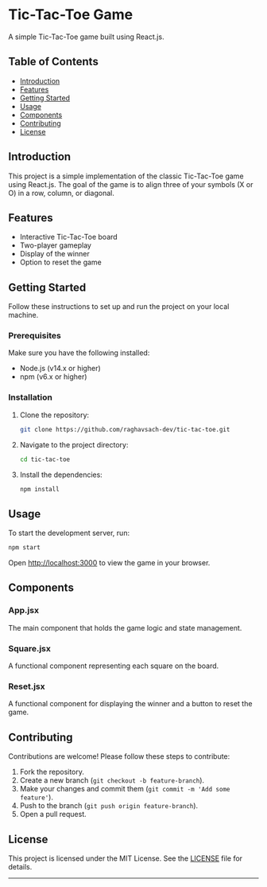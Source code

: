 # Tic-Tac-Toe Game

A simple Tic-Tac-Toe game built using React.js.

## Table of Contents

- [Introduction](#introduction)
- [Features](#features)
- [Getting Started](#getting-started)
- [Usage](#usage)
- [Components](#components)
- [Contributing](#contributing)
- [License](#license)

## Introduction

This project is a simple implementation of the classic Tic-Tac-Toe game using React.js. The goal of the game is to align three of your symbols (X or O) in a row, column, or diagonal.

## Features

- Interactive Tic-Tac-Toe board
- Two-player gameplay
- Display of the winner
- Option to reset the game

## Getting Started

Follow these instructions to set up and run the project on your local machine.

### Prerequisites

Make sure you have the following installed:

- Node.js (v14.x or higher)
- npm (v6.x or higher)

### Installation

1. Clone the repository:
   ```bash
   git clone https://github.com/raghavsach-dev/tic-tac-toe.git
   ```
2. Navigate to the project directory:
   ```bash
   cd tic-tac-toe
   ```
3. Install the dependencies:
   ```bash
   npm install
   ```

## Usage

To start the development server, run:
```bash
npm start
```

Open [http://localhost:3000](http://localhost:3000) to view the game in your browser.

## Components

### App.jsx

The main component that holds the game logic and state management.

### Square.jsx

A functional component representing each square on the board.

### Reset.jsx

A functional component for displaying the winner and a button to reset the game.

## Contributing

Contributions are welcome! Please follow these steps to contribute:

1. Fork the repository.
2. Create a new branch (`git checkout -b feature-branch`).
3. Make your changes and commit them (`git commit -m 'Add some feature'`).
4. Push to the branch (`git push origin feature-branch`).
5. Open a pull request.

## License

This project is licensed under the MIT License. See the [LICENSE](LICENSE) file for details.

---
